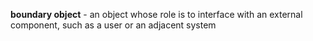 **boundary object** - an object whose role is to interface with an external component, such as a user or an adjacent system